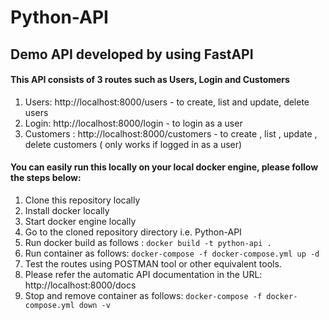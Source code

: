 # Python-API

## Demo API developed by using FastAPI

#### This API consists of  3 routes such as Users, Login and Customers

1. Users: http://localhost:8000/users - to create, list and update, delete users
2. Login: http://localhost:8000/login - to login as a user
3. Customers : http://localhost:8000/customers - to create , list , update , delete customers ( only works if logged in as a user)

#### You can easily run this locally on your local docker engine, please follow the steps below:

1. Clone this repository locally
2. Install docker locally
3. Start docker engine locally
4. Go to the cloned repository directory i.e. Python-API
5. Run docker build as follows : ````docker build -t python-api .````
6. Run container as follows: ````docker-compose -f docker-compose.yml up -d````
7. Test the routes using POSTMAN tool or other equivalent tools.
8. Please refer the automatic API documentation in the URL: http://localhost:8000/docs
9. Stop and remove container as follows: ````docker-compose -f docker-compose.yml down -v````



